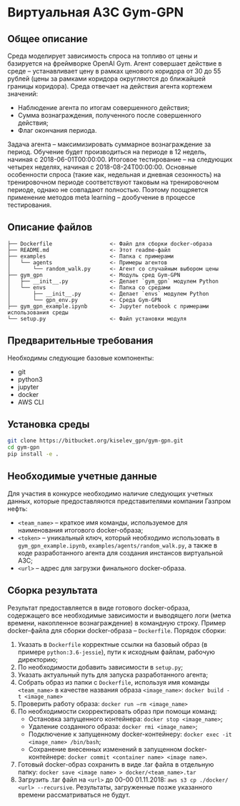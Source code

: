 # Виртуальная АЗС Gym-GPN

## Общее описание

Среда моделирует зависимость спроса на топливо от цены и базируется на фреймворке OpenAI Gym. Агент совершает действие в среде – устанавливает цену в рамках ценового коридора от 30 до 55 рублей (цены за рамками коридора округляются до ближайшей границы коридора). Среда отвечает на действия агента кортежем значений:

- Наблюдение агента по итогам совершенного действия;
- Сумма вознаграждения, полученного после совершенного действия;
- Флаг окончания периода.

Задача агента – максимизировать суммарное вознаграждение за период. Обучение будет производиться на периоде в 12 недель, начиная с 2018-06-01T00:00:00. Итоговое тестирование – на следующих четырех неделях, начиная с 2018-08-24T00:00:00. Основные особенности спроса (такие как, недельная и дневная сезонность) на тренировочном периоде соответствуют таковым на тренировочном периоде, однако не совпадают полностью. Поэтому поощряется применение методов meta learning – дообучение в процессе тестирования.

## Описание файлов
```
├── Dockerfile                  <- Файл для сборки docker-образа
├── README.md                   <- Этот readme-файл
├── examples                    <- Папка с примерами
│   └── agents                  <- Примеры агентов
│       └── random_walk.py      <- Агент со случайным выбором цены
├── gym_gpn                     <- Модуль сред Gym-GPN
│   ├── __init__.py             <- Делает `gym_gpn` модулем Python
│   └── envs                    <- Папка со средами
│       ├── __init__.py         <- Делает `envs` модулем Python
│       └── gpn_env.py          <- Среда Gym-GPN
├── gym_gpn_example.ipynb       <- Jupyter notebook с примерами использования среды
└── setup.py                    <- Файл установки модуля
```

## Предварительные требования

Необходимы следующие базовые компоненты:

- git
- python3
- jupyter
- docker
- AWS CLI

## Установка среды

```bash
git clone https://bitbucket.org/kiselev_gpn/gym-gpn.git
cd gym-gpn
pip install -e .
```

## Необходимые учетные данные

Для участия в конкурсе необходимо наличие следующих учетных данных, которые предоставляются представителями компании Газпром нефть:

- `<team_name>` – краткое имя команды, используемое для наименования итогового docker-образа;
- `<token>` – уникальный ключ, который необходимо использовать в `gym_gpn_example.ipynb`, `examples/agents/random_walk.py`, а также в коде разработанного агента для создания инстансов виртуальной АЗС;
- `<url>` – адрес для загрузки финального docker-образа.

## Сборка результата

Результат предоставляется в виде готового docker-образа, содержащего все необходимые зависимости и выводящего логи (метка времени, накопленное вознаграждение) в командную строку. Пример docker-файла для сборки docker-образа – `Dockerfile`. Порядок сборки:

1. Указать в `Dockerfile` корректные ссылки на базовый образ (в примере `python:3.6-jessie`), пути к исходным файлам, рабочую директорию;
2. По необходимости добавить зависимости в `setup.py`;
3. Указать актуальный путь для запуска разработанного агента;
4. Собрать образ из папки с `Dockerfile`, используя имя команды `<team_name>` в качестве названия образа `<image_name>`: `docker build -t <image_name>`
5. Проверить работу образа: `docker run —rm <image_name>`
6. По необходимости скорректировать образ при помощи команд:
    - Остановка запущенного контейнера: `docker stop <image_name>`;
    - Удаление созданного образа: `docker rmi <image_name>`;
    - Подключение к запущенному docker-контейнеру: `docker exec -it <image_name> /bin/bash`;
    - Сохранение внесенных изменений в запущенном docker-контейнере: `docker commit <container name> <image name>`.
7. Готовый docker-образ сохранить в виде .tar файла в отдельную папку: `docker save <image name> > docker/<team_name>.tar`
8. Загрузить .tar файл на `<url>` до 00-00 01.11.2018: `aws s3 cp ./docker/ <url> --recursive`. Результаты, загруженные позже указанного времени рассматриваться не будут.
